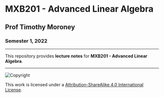 # MXB201 - Advanced Linear Algebra

## Prof Timothy Moroney

### Semester 1, 2022

---

This repository provides **lecture notes** for **MXB201 - Advanced Linear Algebra**.

---

![Copyright](https://licensebuttons.net/l/by-nc-sa/4.0/88x31.png)

This work is licensed under a [Attribution-ShareAlike 4.0 International License](http://creativecommons.org/licenses/by-nc-sa/4.0/).
